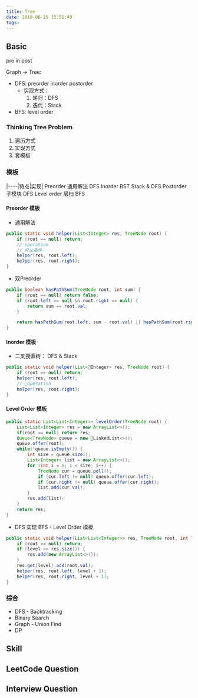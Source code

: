 ```yaml
---
title: Tree
date: 2018-06-15 15:51:49
tags:
---
```

## Basic
pre in post

Graph -> Tree:
* DFS: preorder inorder postorder
    * 实现方式： 
        1. 递归：DFS
        2. 迭代：Stack
* BFS: level order

### Thinking Tree Problem
1. 遍历方式
2. 实现方式
3. 套模板


### 模板
|----|特点|实现|
Preorder 通用解法  DFS
Inorder BST Stack & DFS
Postorder 子模块 DFS
Level order 层扫 BFS


#### Preorder 模板
* 通用解法
``` Java
public static void helper(List<Integer> res, TreeNode root) {
    if (root == null) return;
    // operation
    // 终止条件
    helper(res, root.left);
    helper(res, root.right);
}

```

* 双Preorder
``` Java
public boolean hasPathSum(TreeNode root, int sum) {
    if (root == null) return false;
    if (root.left == null && root.right == null) {
        return sum == root.val;
    }

    return hasPathSum(root.left, sum - root.val) || hasPathSum(root.right, sum - root.val);
}
```
#### Inorder 模板
* 二叉搜索树： DFS & Stack
```Java
public static void helper(List<Integer> res, TreeNode root) {
    if (root == null) return;
    helper(res, root.left);
    // operation
    helper(res, root.right);
}

```

#### Level Order 模板
```Java
public static List<List<Integer>> levelOrder(TreeNode root) {
    List<List<Integer> res = new ArrayList<>();
    if(root == null) return res;
    Queue<TreeNode> queue = new LinkedList<>();
    queue.offer(root);
    while(!queue.isEmpty()) {
        int size = queue.size();
        List<Integer> list = new ArrayList<>();
        for (int i = 0; i < size; i++) {
            TreeNode cur = queue.poll();
            if (cur.left != null) queue.offer(cur.left);
            if (cur.right != null) queue.offer(cur.right);
            list.add(cur.val);
        }
        res.add(list);
    }
    return res;
}
```

* DFS 实现 BFS - Level Order 模板
``` Java
public static void helper(List<List<Integer>> res, TreeNode root, int level) {
    if (root == null) return;
    if (level >= res.size()) {
        res.add(new ArrayList<>());
    }
    res.get(level).add(root.val);
    helper(res, root.left, level + 1);
    helper(res, root.right, level + 1);
}
```

### 综合
* DFS - Backtracking 
* Binary Search
* Graph - Union Find
* DP

## Skill
## LeetCode Question
## Interview Question